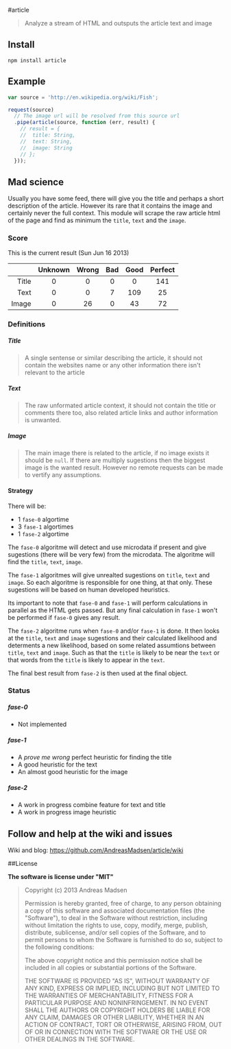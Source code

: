 #article

> Analyze a stream of HTML and outsputs the article text and image

## Install

```shell
npm install article
```

## Example

```javascript
var source = 'http://en.wikipedia.org/wiki/Fish';

request(source)
  // The image url will be resolved from this source url
  .pipe(article(source, function (err, result) {
    // result = {
    //  title: String,
    //  text: String,
    //  image: String
    // };
  }));
```

## Mad science

Usually you have some feed, there will give you the title and perhaps a
short description of the article. However its rare that it contains the image
and certainly never the full context. This module will scrape the raw article
html of the page and find as minimum the `title`, `text` and the `image`.

### Score

This is the current result (Sun Jun 16 2013)

|       | Unknown | Wrong | Bad | Good | Perfect |
|------:|:-------:|:-----:|:---:|:----:|:-------:|
| Title | 0       | 0     | 0   | 0    | 141     |
| Text  | 0       | 0     | 7   | 109  | 25      |
| Image | 0       | 26    | 0   | 43   | 72      |

### Definitions

##### Title
> A single sentense or similar describing the article, it should not contain
> the websites name or any other information there isn't relevant to the article

##### Text
> The raw unformated article context, it should not contain the title or comments
> there too, also related article links and author information is unwanted.

##### Image
> The main image there is related to the article, if no image exists it should
> be `null`. If there are multiply sugestions then the biggest image is the
> wanted result. However no remote requests can be made to vertify any assumptions.

#### Strategy

There will be:

* 1 `fase-0` algortime
* 3 `fase-1` algortimes
* 1 `fase-2` algortime

The `fase-0` algoritme will detect and use microdata if present and give
sugestions (there will be very few) from the microdata. The algoritme will find
the  `title`, `text`, `image`. 

The `fase-1` algoritmes will give unrealted sugestions on `title`, `text` and `image`.
So each algoritme is responsible for one thing, at that only. These sugestions
will be based on human developed heuristics.

Its important to note that `fase-0` and `fase-1` will perform calculations
in parallel as the HTML gets passed. But any final calculation in `fase-1` won't
be performed if `fase-0` gives any result.

The `fase-2` algoritme runs when `fase-0` and/or `fase-1` is done. It then looks
at the `title`, `text` and `image` sugestions and their calculated likelihood and
determents a new likelihood, based on some related assumtions between `title`,
`text` and `image`. Such as that the `title` is likely to be near the `text` or
that words from the `title` is likely to appear in the `text`.

The final best result from `fase-2` is then used at the final object.

### Status

##### fase-0

* Not implemented

##### fase-1

* A _prove me wrong_ perfect heuristic for finding the title
* A good heuristic for the text
* An almost good heuristic for the image

##### fase-2

* A work in progress combine feature for text and title
* A work in progress image heuristic

## Follow and help at the wiki and issues

Wiki and blog: https://github.com/AndreasMadsen/article/wiki

##License

**The software is license under "MIT"**

> Copyright (c) 2013 Andreas Madsen
>
> Permission is hereby granted, free of charge, to any person obtaining a copy
> of this software and associated documentation files (the "Software"), to deal
> in the Software without restriction, including without limitation the rights
> to use, copy, modify, merge, publish, distribute, sublicense, and/or sell
> copies of the Software, and to permit persons to whom the Software is
> furnished to do so, subject to the following conditions:
>
> The above copyright notice and this permission notice shall be included in
> all copies or substantial portions of the Software.
>
> THE SOFTWARE IS PROVIDED "AS IS", WITHOUT WARRANTY OF ANY KIND, EXPRESS OR
> IMPLIED, INCLUDING BUT NOT LIMITED TO THE WARRANTIES OF MERCHANTABILITY,
> FITNESS FOR A PARTICULAR PURPOSE AND NONINFRINGEMENT. IN NO EVENT SHALL THE
> AUTHORS OR COPYRIGHT HOLDERS BE LIABLE FOR ANY CLAIM, DAMAGES OR OTHER
> LIABILITY, WHETHER IN AN ACTION OF CONTRACT, TORT OR OTHERWISE, ARISING FROM,
> OUT OF OR IN CONNECTION WITH THE SOFTWARE OR THE USE OR OTHER DEALINGS IN
> THE SOFTWARE.
